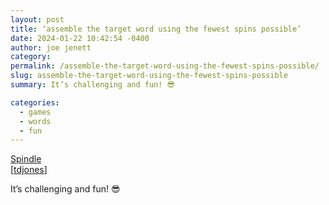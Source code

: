 ```yaml
---
layout: post
title: ‘assemble the target word using the fewest spins possible’
date: 2024-01-22 10:42:54 -0400
author: joe jenett
category: 
permalink: /assemble-the-target-word-using-the-fewest-spins-possible/
slug: assemble-the-target-word-using-the-fewest-spins-possible
summary: It’s challenging and fun! 😎

categories:
  - games
  - words
  - fun
---
```

<a title="Spindle" href="https://playspindle.com/">Spindle</a><br>[<a title="via the best curator of games on Pinboard!" href="https://pinboard.in/u:tdjones">tdjones</a>]

It’s challenging and fun! 😎

<a style="display:none;" href="https://brid.gy/publish/mastodon"><small>(cross-posted to mastodon)</small></a>